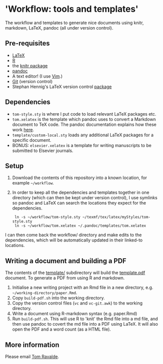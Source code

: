 # 'Workflow: tools and templates'

The workflow and templates to generate nice documents using knitr, markdown, LaTeX, pandoc (all under version control).

## Pre-requisites

- [LaTeX](http://www.latex-project.org/)
- [R](http://www.r-project.org/)
- the [knitr package](http://yihui.name/knitr/)
- [pandoc](http://johnmacfarlane.net/pandoc/)
- A text editor! (I use [Vim](http://www.vim.org/).)
- [Git](http://git-scm.com/) (version control)
- Stephan Hennig's LaTeX version control [package](http://www.ctan.org/tex-archive/support/vc)

## Dependencies

- `tom-style.sty` is where I put code to load relevant LaTeX packages etc.
- `tom.xelatex` is the template which pandoc uses to convert a Markdown document to TeX code. The pandoc documentation explains how these work [here](http://pandoc.org/demo/example9/templates.html).
- `template/custom-local.sty` loads any additional LaTeX packages for a specific document.
- BONUS: `elsevier.xelatex` is a template for writing manuscripts to be submitted to Elsevier journals.

## Setup

1. Download the contents of this repository into a known location, for example `~/workflow`.

2. In order to keep all the dependencies and templates together in one directory (which can then be kept under version control), I use symlinks so pandoc and LaTeX can search the locations they expect for the dependencies.

		ln -s ~/workflow/tom-style.sty ~/texmf/tex/latex/myStyles/tom-style.sty
		ln -s ~/workflow/tom.xelatex ~/.pandoc/templates/tom.xelatex

I can then come back the workflow/ directory and make edits to the dependencies, which will be automatically updated in their linked-to locations.

## Writing a document and building a PDF

The contents of the [template/](template) subdirectory will build the [template.pdf](template/paper.pdf) document. To generate a PDF from using R and markdown.

1. Initialise a new writing project with an Rmd file in a new directory, e.g. `~/working-directory/paper.Rmd`.
2. Copy `build-pdf.sh` into the working directory.
3. Copy the version control files (`vc` and `vc-git.awk`) to the working directory.
4. Write a document using R-markdown syntax (e.g. paper.Rmd)
5. Run `build-pdf.sh`. This will use R to 'knit' the Rmd file into a md file, and then use pandoc to covert the md file into a PDF using LaTeX. It will also open the PDF and a word count (as a HTML file).

## More information

Please email [Tom Ravalde](mailto:thomas.ravald08@imperial.ac.uk).
